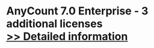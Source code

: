 # AnyCount 7.0 Enterprise - 3 additional licenses<br />[>> Detailed information](https://secure.shareit.com/shareit/product.html?productid=300340535&affiliateid=200057808)